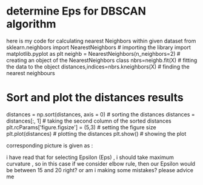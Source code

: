 
# determine Eps for DBSCAN algorithm

here is my code for  calculating nearest Neighbors within given dataset
from sklearn.neighbors import NearestNeighbors # importing the library
import matplotlib.pyplot as plt
neighb = NearestNeighbors(n_neighbors=2) # creating an object of the NearestNeighbors class
nbrs=neighb.fit(X) # fitting the data to the object
distances,indices=nbrs.kneighbors(X) # finding the nearest neighbours
# Sort and plot the distances results
distances = np.sort(distances, axis = 0) # sorting the distances
distances = distances[:, 1] # taking the second column of the sorted distances
plt.rcParams['figure.figsize'] = (5,3) # setting the figure size
plt.plot(distances) # plotting the distances
plt.show() # showing the plot

corresponding picture is given as :

i have read that for  selecting Epsilon (Eps) , i  should take maximum curvature , so in this case  if we consider elbow rule, then our Epsilon would be between 15 and 20 right? or  am i making some mistakes? please advice me

        